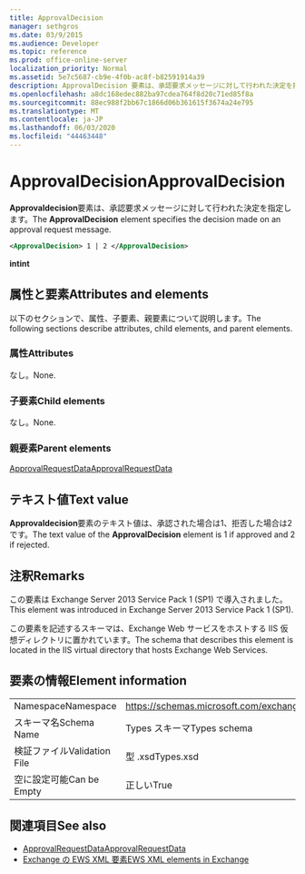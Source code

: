 ```yaml
---
title: ApprovalDecision
manager: sethgros
ms.date: 03/9/2015
ms.audience: Developer
ms.topic: reference
ms.prod: office-online-server
localization_priority: Normal
ms.assetid: 5e7c5687-cb9e-4f0b-ac8f-b82591914a39
description: ApprovalDecision 要素は、承認要求メッセージに対して行われた決定を指定します。
ms.openlocfilehash: a8dc168edec882ba97cdea764f8d20c71ed85f8a
ms.sourcegitcommit: 88ec988f2bb67c1866d06b361615f3674a24e795
ms.translationtype: MT
ms.contentlocale: ja-JP
ms.lasthandoff: 06/03/2020
ms.locfileid: "44463448"
---
```

# <a name="approvaldecision"></a><span data-ttu-id="57bcc-103">ApprovalDecision</span><span class="sxs-lookup"><span data-stu-id="57bcc-103">ApprovalDecision</span></span>

<span data-ttu-id="57bcc-104">**Approvaldecision**要素は、承認要求メッセージに対して行われた決定を指定します。</span><span class="sxs-lookup"><span data-stu-id="57bcc-104">The **ApprovalDecision** element specifies the decision made on an approval request message.</span></span> 
  
```XML
<ApprovalDecision> 1 | 2 </ApprovalDecision>
```

 <span data-ttu-id="57bcc-105">**int**</span><span class="sxs-lookup"><span data-stu-id="57bcc-105">**int**</span></span>
## <a name="attributes-and-elements"></a><span data-ttu-id="57bcc-106">属性と要素</span><span class="sxs-lookup"><span data-stu-id="57bcc-106">Attributes and elements</span></span>

<span data-ttu-id="57bcc-107">以下のセクションで、属性、子要素、親要素について説明します。</span><span class="sxs-lookup"><span data-stu-id="57bcc-107">The following sections describe attributes, child elements, and parent elements.</span></span>
  
### <a name="attributes"></a><span data-ttu-id="57bcc-108">属性</span><span class="sxs-lookup"><span data-stu-id="57bcc-108">Attributes</span></span>

<span data-ttu-id="57bcc-109">なし。</span><span class="sxs-lookup"><span data-stu-id="57bcc-109">None.</span></span>
  
### <a name="child-elements"></a><span data-ttu-id="57bcc-110">子要素</span><span class="sxs-lookup"><span data-stu-id="57bcc-110">Child elements</span></span>

<span data-ttu-id="57bcc-111">なし。</span><span class="sxs-lookup"><span data-stu-id="57bcc-111">None.</span></span>
  
### <a name="parent-elements"></a><span data-ttu-id="57bcc-112">親要素</span><span class="sxs-lookup"><span data-stu-id="57bcc-112">Parent elements</span></span>

[<span data-ttu-id="57bcc-113">ApprovalRequestData</span><span class="sxs-lookup"><span data-stu-id="57bcc-113">ApprovalRequestData</span></span>](approvalrequestdata.md)
  
## <a name="text-value"></a><span data-ttu-id="57bcc-114">テキスト値</span><span class="sxs-lookup"><span data-stu-id="57bcc-114">Text value</span></span>

<span data-ttu-id="57bcc-115">**Approvaldecision**要素のテキスト値は、承認された場合は1、拒否した場合は2です。</span><span class="sxs-lookup"><span data-stu-id="57bcc-115">The text value of the **ApprovalDecision** element is 1 if approved and 2 if rejected.</span></span> 
  
## <a name="remarks"></a><span data-ttu-id="57bcc-116">注釈</span><span class="sxs-lookup"><span data-stu-id="57bcc-116">Remarks</span></span>

<span data-ttu-id="57bcc-117">この要素は Exchange Server 2013 Service Pack 1 (SP1) で導入されました。</span><span class="sxs-lookup"><span data-stu-id="57bcc-117">This element was introduced in Exchange Server 2013 Service Pack 1 (SP1).</span></span>
  
<span data-ttu-id="57bcc-118">この要素を記述するスキーマは、Exchange Web サービスをホストする IIS 仮想ディレクトリに置かれています。</span><span class="sxs-lookup"><span data-stu-id="57bcc-118">The schema that describes this element is located in the IIS virtual directory that hosts Exchange Web Services.</span></span>
  
## <a name="element-information"></a><span data-ttu-id="57bcc-119">要素の情報</span><span class="sxs-lookup"><span data-stu-id="57bcc-119">Element information</span></span>

|||
|:-----|:-----|
|<span data-ttu-id="57bcc-120">Namespace</span><span class="sxs-lookup"><span data-stu-id="57bcc-120">Namespace</span></span>  <br/> |https://schemas.microsoft.com/exchange/services/2006/types  <br/> |
|<span data-ttu-id="57bcc-121">スキーマ名</span><span class="sxs-lookup"><span data-stu-id="57bcc-121">Schema Name</span></span>  <br/> |<span data-ttu-id="57bcc-122">Types スキーマ</span><span class="sxs-lookup"><span data-stu-id="57bcc-122">Types schema</span></span>  <br/> |
|<span data-ttu-id="57bcc-123">検証ファイル</span><span class="sxs-lookup"><span data-stu-id="57bcc-123">Validation File</span></span>  <br/> |<span data-ttu-id="57bcc-124">型 .xsd</span><span class="sxs-lookup"><span data-stu-id="57bcc-124">Types.xsd</span></span>  <br/> |
|<span data-ttu-id="57bcc-125">空に設定可能</span><span class="sxs-lookup"><span data-stu-id="57bcc-125">Can be Empty</span></span>  <br/> |<span data-ttu-id="57bcc-126">正しい</span><span class="sxs-lookup"><span data-stu-id="57bcc-126">True</span></span>  <br/> |
   
## <a name="see-also"></a><span data-ttu-id="57bcc-127">関連項目</span><span class="sxs-lookup"><span data-stu-id="57bcc-127">See also</span></span>

- [<span data-ttu-id="57bcc-128">ApprovalRequestData</span><span class="sxs-lookup"><span data-stu-id="57bcc-128">ApprovalRequestData</span></span>](approvalrequestdata.md)
- [<span data-ttu-id="57bcc-129">Exchange の EWS XML 要素</span><span class="sxs-lookup"><span data-stu-id="57bcc-129">EWS XML elements in Exchange</span></span>](ews-xml-elements-in-exchange.md)

